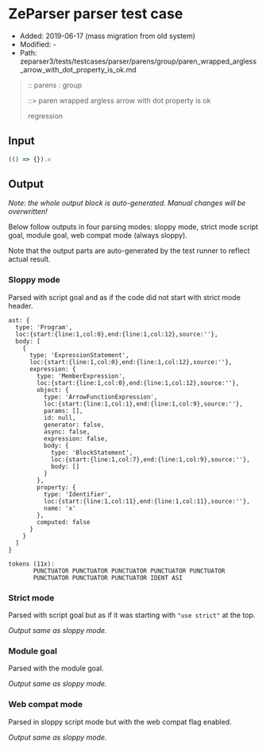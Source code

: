 # ZeParser parser test case

- Added: 2019-06-17 (mass migration from old system)
- Modified: -
- Path: zeparser3/tests/testcases/parser/parens/group/paren_wrapped_argless_arrow_with_dot_property_is_ok.md

> :: parens : group
>
> ::> paren wrapped argless arrow with dot property is ok
>
> regression

## Input

`````js
(() => {}).x
`````

## Output

_Note: the whole output block is auto-generated. Manual changes will be overwritten!_

Below follow outputs in four parsing modes: sloppy mode, strict mode script goal, module goal, web compat mode (always sloppy).

Note that the output parts are auto-generated by the test runner to reflect actual result.

### Sloppy mode

Parsed with script goal and as if the code did not start with strict mode header.

`````
ast: {
  type: 'Program',
  loc:{start:{line:1,col:0},end:{line:1,col:12},source:''},
  body: [
    {
      type: 'ExpressionStatement',
      loc:{start:{line:1,col:0},end:{line:1,col:12},source:''},
      expression: {
        type: 'MemberExpression',
        loc:{start:{line:1,col:0},end:{line:1,col:12},source:''},
        object: {
          type: 'ArrowFunctionExpression',
          loc:{start:{line:1,col:1},end:{line:1,col:9},source:''},
          params: [],
          id: null,
          generator: false,
          async: false,
          expression: false,
          body: {
            type: 'BlockStatement',
            loc:{start:{line:1,col:7},end:{line:1,col:9},source:''},
            body: []
          }
        },
        property: {
          type: 'Identifier',
          loc:{start:{line:1,col:11},end:{line:1,col:11},source:''},
          name: 'x'
        },
        computed: false
      }
    }
  ]
}

tokens (11x):
       PUNCTUATOR PUNCTUATOR PUNCTUATOR PUNCTUATOR PUNCTUATOR
       PUNCTUATOR PUNCTUATOR PUNCTUATOR IDENT ASI
`````

### Strict mode

Parsed with script goal but as if it was starting with `"use strict"` at the top.

_Output same as sloppy mode._

### Module goal

Parsed with the module goal.

_Output same as sloppy mode._

### Web compat mode

Parsed in sloppy script mode but with the web compat flag enabled.

_Output same as sloppy mode._
